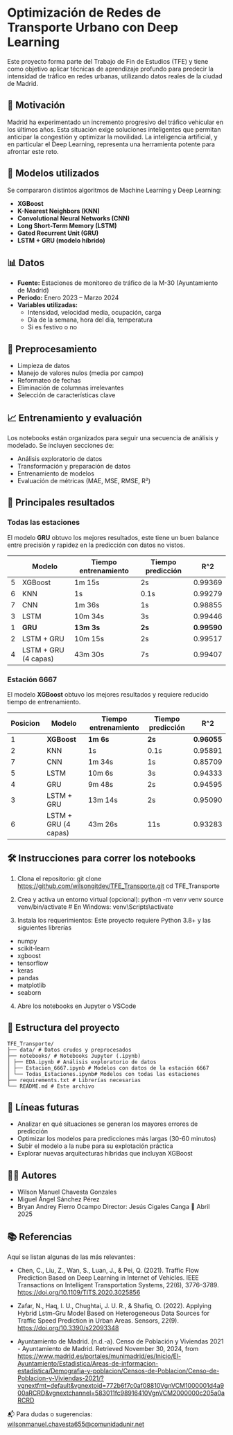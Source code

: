 # Optimización de Redes de Transporte Urbano con Deep Learning

Este proyecto forma parte del Trabajo de Fin de Estudios (TFE) y tiene como objetivo aplicar técnicas de aprendizaje profundo para predecir la intensidad de tráfico en redes urbanas, utilizando datos reales de la ciudad de Madrid.

## 🚦 Motivación

Madrid ha experimentado un incremento progresivo del tráfico vehicular en los últimos años. Esta situación exige soluciones inteligentes que permitan anticipar la congestión y optimizar la movilidad. La inteligencia artificial, y en particular el Deep Learning, representa una herramienta potente para afrontar este reto.

## 🧠 Modelos utilizados

Se compararon distintos algoritmos de Machine Learning y Deep Learning:

- **XGBoost**
- **K-Nearest Neighbors (KNN)**
- **Convolutional Neural Networks (CNN)**
- **Long Short-Term Memory (LSTM)**
- **Gated Recurrent Unit (GRU)**
- **LSTM + GRU (modelo híbrido)**

## 📊 Datos

- **Fuente:** Estaciones de monitoreo de tráfico de la M-30 (Ayuntamiento de Madrid)
- **Periodo:** Enero 2023 – Marzo 2024
- **Variables utilizadas:**
  - Intensidad, velocidad media, ocupación, carga
  - Día de la semana, hora del día, temperatura
  - Si es festivo o no

## 🧹 Preprocesamiento

- Limpieza de datos
- Manejo de valores nulos (media por campo)
- Reformateo de fechas
- Eliminación de columnas irrelevantes
- Selección de características clave

## 📈 Entrenamiento y evaluación

Los notebooks están organizados para seguir una secuencia de análisis y modelado. Se incluyen secciones de:

- Análisis exploratorio de datos
- Transformación y preparación de datos
- Entrenamiento de modelos
- Evaluación de métricas (MAE, MSE, RMSE, R²)

## 🥇 Principales resultados

### Todas las estaciones
El modelo **GRU** obtuvo los mejores resultados, este tiene un buen balance entre precisión y rapidez en la predicción con datos no vistos.

| | Modelo        | Tiempo entrenamiento | Tiempo predicción | R^2 | 
|--|---------------|----------------------|--------------------|-----|
|5 | XGBoost       | 1m 15s               | 2s                | 0.99369 |
|6 | KNN           | 1s                   | 0.1s              | 0.99279 |
|7 | CNN           | 1m 36s               | 1s                | 0.98855 |
|3 | LSTM          | 10m 34s               | 3s                | 0.99446 |
|1 | **GRU**           | **13m 3s**              | **2s**               | **0.99590** |
|2 | LSTM + GRU    | 10m 15s              | 2s                | 0.99517 |
|4 | LSTM + GRU (4 capas) | 43m 30s       | 7s               | 0.99407 |

### Estación 6667
El modelo **XGBoost** obtuvo los mejores resultados y requiere reducido tiempo de entrenamiento.

| Posicion | Modelo        | Tiempo entrenamiento | Tiempo predicción | R^2 | 
|--|---------------|----------------------|--------------------|-----|
|1 | **XGBoost**       | **1m 6s**                | **2s**                | **0.96055** |
|2| KNN           | 1s                   | 0.1s              | 0.95891 |
|7 | CNN           | 1m 34s               | 1s                | 0.85709 |
|5 | LSTM          | 10m 6s               | 3s                | 0.94333 |
|4 | GRU           | 9m 48s              | 2s               | 0.94595 |
|3 | LSTM + GRU    | 13m 14s              | 2s                | 0.95090 |
|6 | LSTM + GRU (4 capas) | 43m 26s       | 11s               | 0.93283 |

## 🛠 Instrucciones para correr los notebooks

1. Clona el repositorio:
git clone https://github.com/wilsongitdev/TFE_Transporte.git
cd TFE_Transporte

2. Crea y activa un entorno virtual (opcional):
python -m venv venv
source venv/bin/activate  # En Windows: venv\Scripts\activate

3. Instala los requerimientos:
Este proyecto requiere Python 3.8+ y las siguientes librerías
- numpy
- scikit-learn
- xgboost
- tensorflow
- keras
- pandas
- matplotlib
- seaborn

4. Abre los notebooks en Jupyter o VSCode

## 📂 Estructura del proyecto

```
TFE_Transporte/
├── data/ # Datos crudos y preprocesados
├── notebooks/ # Notebooks Jupyter (.ipynb)
│ ├── EDA.ipynb # Análisis exploratorio de datos
│ ├── Estacion_6667.ipynb # Modelos con datos de la estación 6667
│ └── Todas_Estaciones.ipynb# Modelos con todas las estaciones
├── requirements.txt # Librerías necesarias
└── README.md # Este archivo
```
## 🚀 Líneas futuras
- Analizar en qué situaciones se generan los mayores errores de predicción
- Optimizar los modelos para predicciones más largas (30-60 minutos)
- Subir el modelo a la nube para su explotación práctica
- Explorar nuevas arquitecturas híbridas que incluyan XGBoost
## 👨‍💻 Autores
- Wilson Manuel Chavesta Gonzales
- Miguel Ángel Sánchez Pérez
- Bryan Andrey Fierro Ocampo
Director: Jesús Cigales Canga
📅 Abril 2025

## 📚 Referencias
Aquí se listan algunas de las más relevantes:

- Chen, C., Liu, Z., Wan, S., Luan, J., & Pei, Q. (2021). Traffic Flow Prediction Based on Deep Learning in Internet of Vehicles. IEEE Transactions on Intelligent Transportation Systems, 22(6), 3776–3789. https://doi.org/10.1109/TITS.2020.3025856

- Zafar, N., Haq, I. U., Chughtai, J. U. R., & Shafiq, O. (2022). Applying Hybrid Lstm-Gru Model Based on Heterogeneous Data Sources for Traffic Speed Prediction in Urban Areas. Sensors, 22(9). https://doi.org/10.3390/s22093348

- Ayuntamiento de Madrid. (n.d.-a). Censo de Población y Viviendas 2021 - Ayuntamiento de Madrid. Retrieved November 30, 2024, from https://www.madrid.es/portales/munimadrid/es/Inicio/El-Ayuntamiento/Estadistica/Areas-de-informacion-estadistica/Demografia-y-poblacion/Censos-de-Poblacion/Censo-de-Poblacion-y-Viviendas-2021/?vgnextfmt=default&vgnextoid=772b6f7c0af08810VgnVCM1000001d4a900aRCRD&vgnextchannel=583011fc98916410VgnVCM2000000c205a0aRCRD


📬 Para dudas o sugerencias: wilsonmanuel.chavesta655@comunidadunir.net
